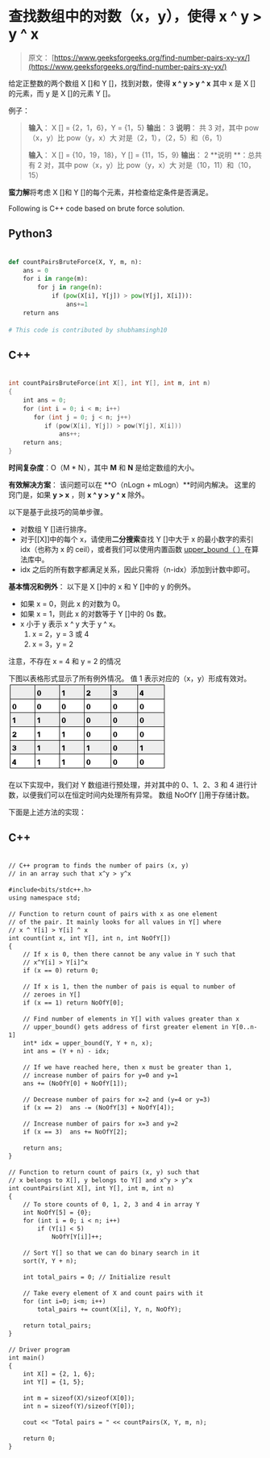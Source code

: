 # 查找数组中的对数（x，y），使得 x ^ y > y ^ x

> 原文： [https://www.geeksforgeeks.org/find-number-pairs-xy-yx/](https://www.geeksforgeeks.org/find-number-pairs-xy-yx/)

给定正整数的两个数组 X []和 Y []，找到对数，使得 **x ^ y > y ^ x** 其中 x 是 X []的元素，而 y 是 X []的元素 Y []。

例子：

> **输入**： X [] = {2，1，6}，Y = {1，5}
> **输出**： 3
> **说明**： 共 3 对，其中 pow（x，y）比 pow（y，x）大
> 对是（2，1），（2，5）和（6，1）
> 
> **输入**： X [] = {10，19，18}，Y [] = {11，15，9}
> **输出**： 2
> **说明 **：总共有 2 对，其中 pow（x，y）比 pow（y，x）大
> 对是（10，11）和（10，15）



**蛮力解**将考虑 X []和 Y []的每个元素，并检查给定条件是否满足。

Following is C++ code based on brute force solution.

## Python3

```py

def countPairsBruteForce(X, Y, m, n): 
    ans = 0 
    for i in range(m): 
        for j in range(n): 
            if (pow(X[i], Y[j]) > pow(Y[j], X[i])): 
                ans+=1 
    return ans  

# This code is contributed by shubhamsingh10 

```

## C++ 

```cpp

int countPairsBruteForce(int X[], int Y[], int m, int n) 
{ 
    int ans = 0; 
    for (int i = 0; i < m; i++) 
       for (int j = 0; j < n; j++) 
          if (pow(X[i], Y[j]) > pow(Y[j], X[i])) 
              ans++; 
    return ans; 
} 

```

**时间复杂度**：O（M * N），其中 **M** 和 **N** 是给定数组的大小。

**有效解决方案**：
该问题可以在 **O（nLogn + mLogn）**时间内解决。 这里的窍门是，如果 **y > x** ，则 **x ^ y > y ^ x** 除外。

以下是基于此技巧的简单步骤。

*   对数组 Y []进行排序。
*   对于[[X]]中的每个 x，请使用**二分搜索**查找 Y []中大于 x 的最小数字的索引 idx（也称为 x 的 ceil），或者我们可以使用内置函数 [upper_bound（ ）](http://www.geeksforgeeks.org/stdupper_bound-in-cpp/)在算法库中。
*   idx 之后的所有数字都满足关系，因此只需将（n-idx）添加到计数中即可。

**基本情况和例外**：
以下是 X []中的 x 和 Y []中的 y 的例外。

*   如果 x = 0，则此 x 的对数为 0。
*   如果 x = 1，则此 x 的对数等于 Y []中的 0s 数。
*   x 小于 y 表示 x ^ y 大于 y ^ x。
    1.  x = 2，y = 3 或 4
    2.  x = 3，y = 2

注意，不存在 x = 4 和 y = 2 的情况

下图以表格形式显示了所有例外情况。 值 1 表示对应的（x，y）形成有效对。
![exception table](img/5ac66bfd818f698f51cbccdcde7fd6cb.png)

在以下实现中，我们对 Y 数组进行预处理，并对其中的 0、1、2、3 和 4 进行计数，以便我们可以在恒定时间内处理所有异常。 数组 NoOfY []用于存储计数。

下面是上述方法的实现：

## C++

```

// C++ program to finds the number of pairs (x, y) 
// in an array such that x^y > y^x 

#include<bits/stdc++.h> 
using namespace std; 

// Function to return count of pairs with x as one element 
// of the pair. It mainly looks for all values in Y[] where 
// x ^ Y[i] > Y[i] ^ x 
int count(int x, int Y[], int n, int NoOfY[]) 
{ 
    // If x is 0, then there cannot be any value in Y such that 
    // x^Y[i] > Y[i]^x 
    if (x == 0) return 0; 

    // If x is 1, then the number of pais is equal to number of 
    // zeroes in Y[] 
    if (x == 1) return NoOfY[0]; 

    // Find number of elements in Y[] with values greater than x 
    // upper_bound() gets address of first greater element in Y[0..n-1] 
    int* idx = upper_bound(Y, Y + n, x); 
    int ans = (Y + n) - idx; 

    // If we have reached here, then x must be greater than 1, 
    // increase number of pairs for y=0 and y=1 
    ans += (NoOfY[0] + NoOfY[1]); 

    // Decrease number of pairs for x=2 and (y=4 or y=3) 
    if (x == 2)  ans -= (NoOfY[3] + NoOfY[4]); 

    // Increase number of pairs for x=3 and y=2 
    if (x == 3)  ans += NoOfY[2]; 

    return ans; 
} 

// Function to return count of pairs (x, y) such that 
// x belongs to X[], y belongs to Y[] and x^y > y^x 
int countPairs(int X[], int Y[], int m, int n) 
{ 
    // To store counts of 0, 1, 2, 3 and 4 in array Y 
    int NoOfY[5] = {0}; 
    for (int i = 0; i < n; i++) 
        if (Y[i] < 5) 
            NoOfY[Y[i]]++; 

    // Sort Y[] so that we can do binary search in it 
    sort(Y, Y + n); 

    int total_pairs = 0; // Initialize result 

    // Take every element of X and count pairs with it 
    for (int i=0; i<m; i++) 
        total_pairs += count(X[i], Y, n, NoOfY); 

    return total_pairs; 
} 

// Driver program  
int main() 
{ 
    int X[] = {2, 1, 6}; 
    int Y[] = {1, 5}; 

    int m = sizeof(X)/sizeof(X[0]); 
    int n = sizeof(Y)/sizeof(Y[0]); 

    cout << "Total pairs = " << countPairs(X, Y, m, n); 

    return 0; 
}

```